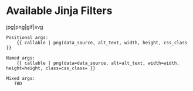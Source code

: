 # Available Jinja Filters

jpg|png|gif|svg

    Positional args:
        {{ callable | png(data_source, alt_text, width, height, css_class }}
    
    Named args:
        {{ callable | png(data=data_source, alt=alt_text, width=width, height=height, class=css_class= }}
    
    Mixed args:
       TBD
